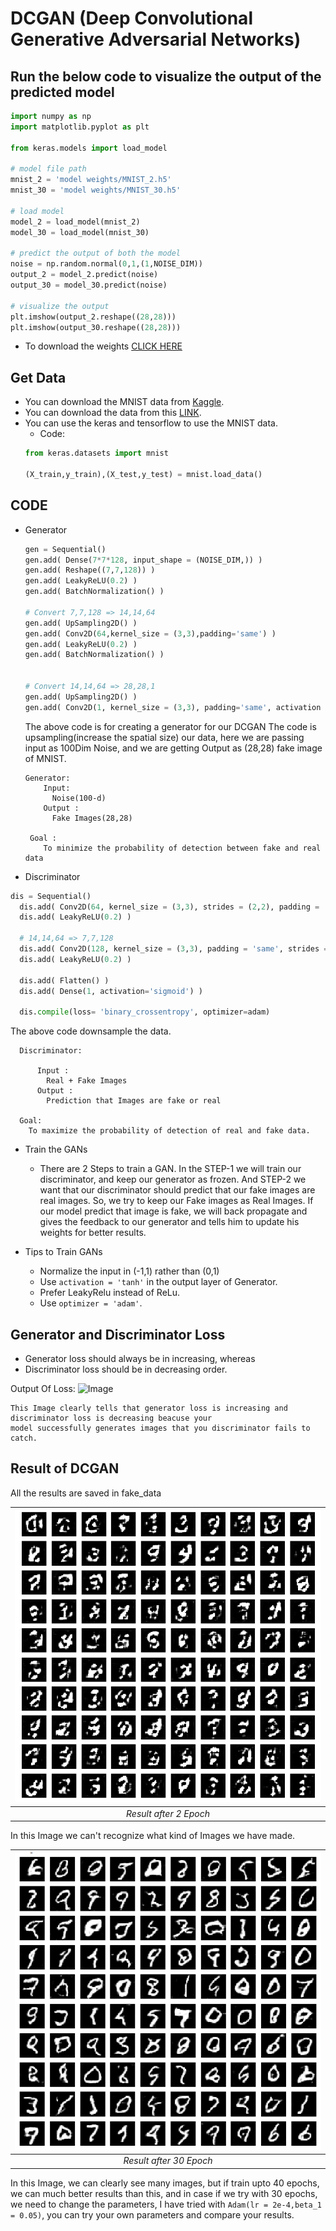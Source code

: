 # DCGAN (Deep Convolutional Generative Adversarial Networks)

## Run the below code to visualize the output of the predicted model

```python
import numpy as np
import matplotlib.pyplot as plt

from keras.models import load_model

# model file path
mnist_2 = 'model weights/MNIST_2.h5'
mnist_30 = 'model weights/MNIST_30.h5'

# load model
model_2 = load_model(mnist_2)
model_30 = load_model(mnist_30)

# predict the output of both the model
noise = np.random.normal(0,1,(1,NOISE_DIM))
output_2 = model_2.predict(noise)
output_30 = model_30.predict(noise)

# visualize the output
plt.imshow(output_2.reshape((28,28)))
plt.imshow(output_30.reshape((28,28)))
```

  - To download the weights [CLICK HERE](https://drive.google.com/drive/folders/12yPSg2kCRL1Kc5rxOw32FxOcGHYDZJVu?usp=sharing)
## Get Data
   - You can download the MNIST data from [Kaggle](https://www.kaggle.com/c/digit-recognizer).
   - You can download the data from this [LINK](https://drive.google.com/drive/folders/1C7o2RL2MyPjpUo3Q1MiRo91p4GNZLOhs?usp=sharing).
   - You can use the keras and tensorflow to use the MNIST data.
        - Code:
        ```python
        from keras.datasets import mnist

        (X_train,y_train),(X_test,y_test) = mnist.load_data()
        ```

## CODE
  - Generator
    ```python
    gen = Sequential()
    gen.add( Dense(7*7*128, input_shape = (NOISE_DIM,)) )
    gen.add( Reshape((7,7,128)) )
    gen.add( LeakyReLU(0.2) )
    gen.add( BatchNormalization() )
    
    # Convert 7,7,128 => 14,14,64
    gen.add( UpSampling2D() )
    gen.add( Conv2D(64,kernel_size = (3,3),padding='same') )
    gen.add( LeakyReLU(0.2) )
    gen.add( BatchNormalization() )
    
    
    # Convert 14,14,64 => 28,28,1
    gen.add( UpSampling2D() )
    gen.add( Conv2D(1, kernel_size = (3,3), padding='same', activation = 'tanh') )
    ```
    
    The above code is for creating a generator for our DCGAN
    The code is upsampling(increase the spatial size) our data, here we are passing input as 100Dim Noise, and we are getting Output as (28,28) fake image of MNIST.
        
        Generator:
            Input: 
              Noise(100-d)
            Output : 
              Fake Images(28,28)
          
         Goal : 
            To minimize the probability of detection between fake and real data
       
  - Discriminator
  ```python
  dis = Sequential()
    dis.add( Conv2D(64, kernel_size = (3,3), strides = (2,2), padding = 'same', input_shape = (28,28,1)) )
    dis.add( LeakyReLU(0.2) )
    
    # 14,14,64 => 7,7,128
    dis.add( Conv2D(128, kernel_size = (3,3), padding = 'same', strides = (2,2)))
    dis.add( LeakyReLU(0.2) )

    dis.add( Flatten() )
    dis.add( Dense(1, activation='sigmoid') )
    
    dis.compile(loss= 'binary_crossentropy', optimizer=adam)
  ```
  The above code downsample the data.
      
      Discriminator:
      
          Input : 
            Real + Fake Images
          Output : 
            Prediction that Images are fake or real
        
      Goal:
        To maximize the probability of detection of real and fake data.
  - Train the GANs
      - There are 2 Steps to train a GAN. In the STEP-1 we will train our discriminator, and keep our generator as frozen. And STEP-2 we want that our discriminator should predict that our fake images are real images.
        So, we try to keep our Fake images as Real Images. If our model predict that image is fake, we will back propagate and gives the feedback to our generator and tells him to update his weights for better results.
        
   - Tips to Train GANs
      - Normalize the input in (-1,1) rather than (0,1)
      - Use ```activation = 'tanh'``` in the output layer of Generator.
      - Prefer LeakyRelu instead of ReLu.
      - Use ```optimizer = 'adam'```.
      
## Generator and Discriminator Loss
  - Generator loss should always be in increasing, whereas
  - Discriminator loss should be in decreasing order.
  
  Output Of Loss:
    ![Image](LOSS\GRAPH.png)
    
    This Image clearly tells that generator loss is increasing and discriminator loss is decreasing beacuse your 
    model successfully generates images that you discriminator fails to catch.
    
    
    
## Result of DCGAN
All the results are saved in fake_data
    
    
| ![Image](fake_data/EPOCH_1.png) | 
|:--:| 
| *Result after 2 Epoch* |

In this Image we can't recognize what kind of Images we have made.



| ![Image](fake_data/EPOCH_30.png) | 
|:--:| 
| *Result after 30 Epoch* |
      
In this Image, we can clearly see many images, but if train upto 40 epochs, we can much better results than this,
and in case if we try with 30 epochs, we need to change the parameters, I have tried with ```Adam(lr = 2e-4,beta_1 = 0.05)```, you can try your own parameters 
and compare your results.
      
      
      
      
      
      
      
      
      
      
      
      
      
      
      
      
      
      
